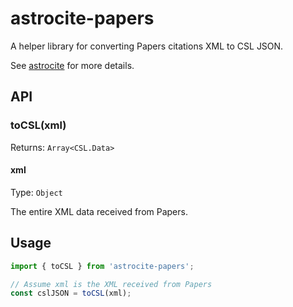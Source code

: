 # astrocite-papers

A helper library for converting Papers citations XML to CSL JSON.

See [astrocite](https://github.com/dsifford/astrocite) for more details.

## API

### toCSL(xml)

Returns: `Array<CSL.Data>`

#### xml

Type: `Object`

The entire XML data received from Papers.

## Usage

```js
import { toCSL } from 'astrocite-papers';

// Assume xml is the XML received from Papers
const cslJSON = toCSL(xml);
```
